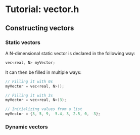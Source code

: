 # Tutorial: vector.h
## Constructing vectors
### Static vectors

A N-dimensional static vector is declared in the following way:

```cpp
vec<real, N> myVector;
```

It can then be filled in multiple ways:

```cpp
// Filling it with 0s
myVector = vec<real, N>();

// Filling it with 3s
myVector = vec<real, N>(3);

// Initializing values from a list
myVector = {3, 5, 9, -5.4, 3, 2.5, 0, -3};
```

### Dynamic vectors
